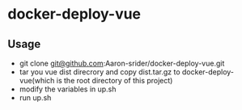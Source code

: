 # docker-deploy-vue

## Usage

* git clone git@github.com:Aaron-srider/docker-deploy-vue.git
* tar you vue dist direcrory and copy dist.tar.gz to docker-deploy-vue(which is the root directory of this project)
* modify the variables in up.sh
* run up.sh
